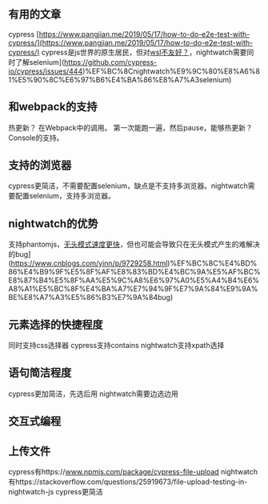 ## 有用的文章
cypress [https://www.pangjian.me/2019/05/17/how-to-do-e2e-test-with-cypress/](https://www.pangjian.me/2019/05/17/how-to-do-e2e-test-with-cypress/)
cypress是js世界的原生居民，但对[wsl不友好？]([https://github.com/cypress-io/cypress/issues/444)，nightwatch需要同时了解selenium](https://github.com/cypress-io/cypress/issues/444)%EF%BC%8Cnightwatch%E9%9C%80%E8%A6%81%E5%90%8C%E6%97%B6%E4%BA%86%E8%A7%A3selenium)
## 和webpack的支持
热更新？
在Webpack中的调用。
第一次能跑一遍，然后pause，能够热更新？Console的支持。
## 支持的浏览器
cypress更简洁，不需要配置selenium，缺点是不支持多浏览器。nightwatch需要配置selenium，支持多浏览器。

## nightwatch的优势
支持phantomjs，[无头模式速度更快]([https://www.cnblogs.com/yinn/p/9729258.html)，但也可能会导致只在无头模式产生的难解决的bug](https://www.cnblogs.com/yinn/p/9729258.html)%EF%BC%8C%E4%BD%86%E4%B9%9F%E5%8F%AF%E8%83%BD%E4%BC%9A%E5%AF%BC%E8%87%B4%E5%8F%AA%E5%9C%A8%E6%97%A0%E5%A4%B4%E6%A8%A1%E5%BC%8F%E4%BA%A7%E7%94%9F%E7%9A%84%E9%9A%BE%E8%A7%A3%E5%86%B3%E7%9A%84bug)

## 元素选择的快捷程度
同时支持css选择器
cypress支持contains
nightwatch支持xpath选择

## 语句简洁程度
cypress更加简洁，先选后用
nightwatch需要边选边用

## 交互式编程

## 上传文件
cypress有https://www.npmjs.com/package/cypress-file-upload
nightwatch有https://stackoverflow.com/questions/25919673/file-upload-testing-in-nightwatch-js
cypress更简洁
